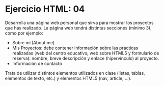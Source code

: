 ﻿# Ejercicio HTML: 04

Desarrolla una página web personal que sirva para mostrar los proyectos que has realizado. La página web 
tendrá distintas secciones (mínimo 3), como por ejemplo:

* Sobre mí (About me)
* Mis Proyectos: debe contener información sobre las prácticas realizadas (web del centro educativo, web sobre HTML5 y formulario de reserva): nombre, breve descripción y enlace (hipervínculo) al proyecto.
* Información de contacto

Trata de utilizar distintos elementos utilizados en clase (listas, tablas, elementos de texto, etc.) y elementos HTML5 (nav, article, ...).
